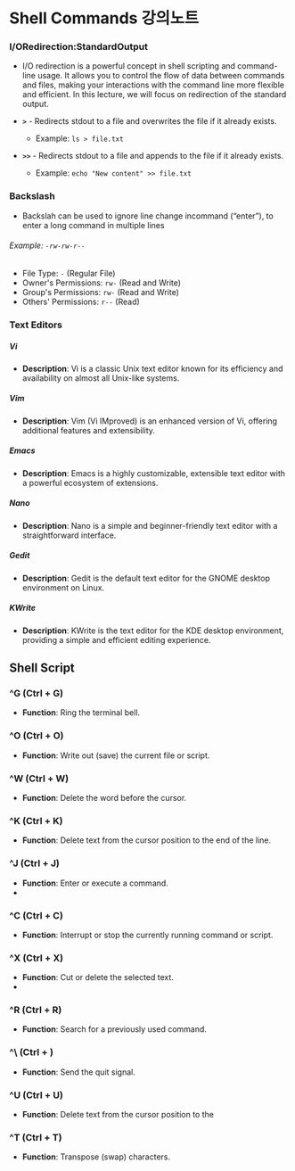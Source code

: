 # Shell Commands 강의노트

### I/ORedirection:StandardOutput
- I/O redirection is a powerful concept in shell scripting and command-line usage. It allows you to control the flow of data between commands and files, making your interactions with the command line more flexible and efficient. In this lecture, we will focus on redirection of the standard output.
- **`>`** - Redirects stdout to a file and overwrites the file if it already exists.
  - Example: `ls > file.txt`


- **`>>`** - Redirects stdout to a file and appends to the file if it already exists.
  - Example: `echo "New content" >> file.txt`
   
    
### Backslash
- Backslah can be used to ignore line change incommand (“enter”),  to enter a long command in multiple lines

###### Example: `-rw-rw-r--`
- File Type: `-` (Regular File)
- Owner's Permissions: `rw-` (Read and Write)
- Group's Permissions: `rw-` (Read and Write)
- Others' Permissions: `r--` (Read)



### Text Editors

##### Vi
- **Description**: Vi is a classic Unix text editor known for its efficiency and availability on almost all Unix-like systems.

##### Vim
- **Description**: Vim (Vi IMproved) is an enhanced version of Vi, offering additional features and extensibility.

##### Emacs
- **Description**: Emacs is a highly customizable, extensible text editor with a powerful ecosystem of extensions.

##### Nano
- **Description**: Nano is a simple and beginner-friendly text editor with a straightforward interface.

##### Gedit
- **Description**: Gedit is the default text editor for the GNOME desktop environment on Linux.

##### KWrite
- **Description**: KWrite is the text editor for the KDE desktop environment, providing a simple and efficient editing experience.

## Shell Script

### ^G (Ctrl + G)
- **Function**: Ring the terminal bell.

### ^O (Ctrl + O)
- **Function**: Write out (save) the current file or script.


### ^W (Ctrl + W)
- **Function**: Delete the word before the cursor.

### ^K (Ctrl + K)
- **Function**: Delete text from the cursor position to the end of the line.

### ^J (Ctrl + J)
- **Function**: Enter or execute a command.
- 
### ^C (Ctrl + C)
- **Function**: Interrupt or stop the currently running command or script.

### ^X (Ctrl + X)
- **Function**: Cut or delete the selected text.
- 
### ^R (Ctrl + R)
- **Function**: Search for a previously used command.

### ^\ (Ctrl + \)
- **Function**: Send the quit signal.

### ^U (Ctrl + U)
- **Function**: Delete text from the cursor position to the 

### ^T (Ctrl + T)
- **Function**: Transpose (swap) characters.
